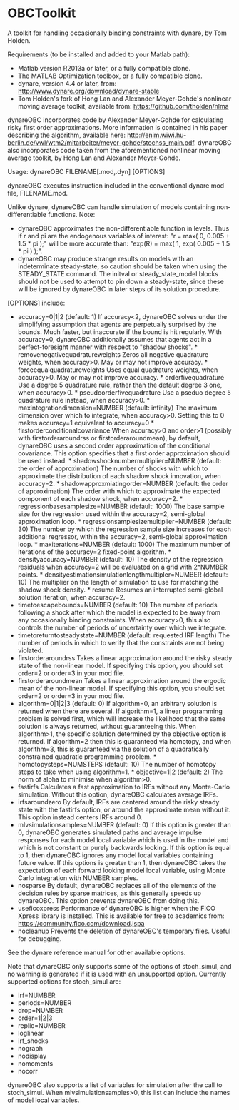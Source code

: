 OBCToolkit
==========

A toolkit for handling occasionally binding constraints with dynare, by Tom Holden.

Requirements (to be installed and added to your Matlab path):
 * Matlab version R2013a or later, or a fully compatible clone.
 * The MATLAB Optimization toolbox, or a fully compatible clone.
 * dynare, version 4.4 or later, from: http://www.dynare.org/download/dynare-stable
 * Tom Holden's fork of Hong Lan and Alexander Meyer-Gohde's nonlinear moving average toolkit,
   available from: https://github.com/tholden/nlma

dynareOBC incorporates code by Alexander Meyer-Gohde for calculating risky first order approximations.
More information is contained in his paper describing the algorithm, available here:
http://enim.wiwi.hu-berlin.de/vwl/wtm2/mitarbeiter/meyer-gohde/stochss_main.pdf.
dynareOBC also incorporates code taken from the aforementioned nonlinear moving average toolkit,
by Hong Lan and Alexander Meyer-Gohde.

Usage: dynareOBC FILENAME[.mod,.dyn] [OPTIONS]

dynareOBC executes instruction included in the conventional dynare mod file, FILENAME.mod.

Unlike dynare, dynareOBC can handle simulation of models containing non-differentiable functions.
Note:
 * dynareOBC approximates the non-differentiable function in levels. Thus if r and pi are the
   endogenous variables of interest: "r = max( 0, 0.005 + 1.5 * pi );" will be more accurate than:
   "exp(R) = max( 1, exp( 0.005 + 1.5 * pi ) );".
 * dynareOBC may produce strange results on models with an indeterminate steady-state, so caution
   should be taken when using the STEADY_STATE command. The initval or steady_state_model blocks
   should not be used to attempt to pin down a steady-state, since these will be ignored by dynareOBC
   in later steps of its solution procedure.

[OPTIONS] include:
 * accuracy=0|1|2 (default: 1)
      If accuracy<2, dynareOBC solves under the simplifying assumption that agents are perpetually
      surprised by the bounds. Much faster, but inaccurate if the bound is hit regularly.
      With accuracy=0, dynareOBC additionally assumes that agents act in a perfect-foresight manner
      with respect to "shadow shocks".
       * removenegativequadratureweights
            Zeros all negative quadrature weights, when accuracy>0. May or may not improve accuracy.
       * forceequalquadratureweights
            Uses equal quadrature weights, when accuracy>0. May or may not improve accuracy.
       * orderfivequadrature
            Use a degree 5 quadrature rule, rather than the default degree 3 one, when accuracy>0.
       * pseudoorderfivequadrature
            Use a pseduo degree 5 quadrature rule instead, when accuracy>0.
       * maxintegrationdimension=NUMBER (default: infinity)
            The maximum dimension over which to integrate, when accuracy>0. Setting this to 0 makes
            accuracy=1 equivalent to accuracy=0
       * firstorderconditionalcovariance
            When accuracy>0 and order>1 (possibly with firstorderaroundrss or firstorderaroundmean),
            by default, dynareOBC uses a second order approximation of the conditional covariance.
            This option specifies that a first order approximation should be used instead.
       * shadowshocknumbermultiplier=NUMBER (default: the order of approximation)
            The number of shocks with which to approximate the distribution of each shadow shock
            innovation, when accuracy=2.
       * shadowapproxmiatingorder=NUMBER (default: the order of approximation)
            The order with which to approximate the expected component of each shadow shock, when
            accuracy=2.
       * regressionbasesamplesize=NUMBER (default: 1000)
            The base sample size for the regression used within the accuracy=2, semi-global
            approximation loop.
       * regressionsamplesizemultiplier=NUMBER (default: 30)
            The number by which the regression sample size increases for each additional regressor,
            within the accuracy=2, semi-global approximation loop.
       * maxiterations=NUMBER (default: 1000)
            The maximum number of iterations of the accuracy=2 fixed-point algorithm.
       * densityaccuracy=NUMBER (default: 10)
            The density of the regression residuals when accuracy=2 will be evaluated on a grid with
            2^NUMBER points.
       * densityestimationsimulationlengthmultipler=NUMBER (default: 10)
            The multiplier on the length of simulation to use for matching the shadow shock density.
       * resume
            Resumes an interrupted semi-global solution iteration, when accuracy=2.
 * timetoescapebounds=NUMBER (default: 10)
      The number of periods following a shock after which the model is expected to be away from any
      occasionally binding constraints. When accuracy>0, this also controls the number of periods of
      uncertainty over which we integrate.
 * timetoreturntosteadystate=NUMBER (default: requested IRF length)
      The number of periods in which to verify that the constraints are not being violated.
 * firstorderaroundrss
      Takes a linear approximation around the risky steady state of the non-linear model.
      If specifying this option, you should set order=2 or order=3 in your mod file.
 * firstorderaroundmean
      Takes a linear approximation around the ergodic mean of the non-linear model.
      If specifying this option, you should set order=2 or order=3 in your mod file.
 * algorithm=0|1|2|3 (default: 0)
      If algorithm=0, an arbitrary solution is returned when there are several. If algorithm=1, a linear
      programming problem is solved first, which will increase the likelihood that the same solution is
      always returned, without guaranteeing this. When algorithm>1, the specific solution determined by
      the objective option is returned. If algorithm=2 then this is guaranteed via homotopy, and when
      algorithm=3, this is guaranteed via the solution of a quadratically constrained quadratic
      programming problem.
       * homotopysteps=NUMSTEPS (default: 10)
            The number of homotopy steps to take when using algorithm=1.
       * objective=1|2 (default: 2)
            The norm of alpha to minimise when algorithm>0.
 * fastirfs
      Calculates a fast approximation to IRFs without any Monte-Carlo simulation.
      Without this option, dynareOBC calculates average IRFs.
 * irfsaroundzero
      By default, IRFs are centered around the risky steady state with the fastirfs option, or around
      the approximate mean without it. This option instead centers IRFs around 0.
 * mlvsimulationsamples=NUMBER (default: 0)
      If this option is greater than 0, dynareOBC generates simulated paths and average impulse
      responses for each model local variable which is used in the model and which is not constant
      or purely backwards looking. If this option is equal to 1, then dynareOBC ignores any model
      local variables containing future value. If this options is greater than 1, then dynareOBC
      takes the expectation of each forward looking model local variable, using Monte Carlo
      integration with NUMBER samples.
 * nosparse
      By default, dynareOBC replaces all of the elements of the decision rules by sparse matrices, as
      this generally speeds up dynareOBC. This option prevents dynareOBC from doing this.
 * useficoxpress
      Performance of dynareOBC is higher when the FICO Xpress library is installed.
      This is available for free to academics from: https://community.fico.com/download.jspa
 * nocleanup
      Prevents the deletion of dynareOBC's temporary files. Useful for debugging.

See the dynare reference manual for other available options.

Note that dynareOBC only supports some of the options of stoch_simul, and no warning is generated
if it is used with an unsupported option. Currently supported options for stoch_simul are:
 * irf=NUMBER
 * periods=NUMBER
 * drop=NUMBER
 * order=1|2|3
 * replic=NUMBER
 * loglinear
 * irf_shocks
 * nograph
 * nodisplay
 * nomoments
 * nocorr

dynareOBC also supports a list of variables for simulation after the call to stoch_simul.
When mlvsimulationsamples>0, this list can include the names of model local variables.

